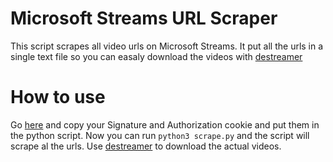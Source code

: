# Microsoft Streams URL Scraper

This script scrapes all video urls on Microsoft Streams.
It put all the urls in a single text file so you can easaly download the videos with [destreamer](https://github.com/snobu/destreamer)

# How to use

Go [here](https://euno-1.api.microsoftstream.com/api/videos?$top=10&$skip=0&api-version=1.4-private) and copy your Signature and Authorization cookie and put them in the python script.
Now you can run `python3 scrape.py` and the script will scrape al the urls.
Use [destreamer](https://github.com/snobu/destreamer) to download the actual videos.